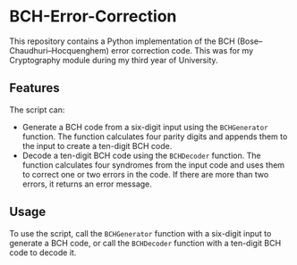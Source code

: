 # BCH-Error-Correction

This repository contains a Python implementation of the BCH (Bose–Chaudhuri–Hocquenghem) error correction code. This was for my Cryptography module during my third year of University.

## Features

The script can:

- Generate a BCH code from a six-digit input using the `BCHGenerator` function. The function calculates four parity digits and appends them to the input to create a ten-digit BCH code.
- Decode a ten-digit BCH code using the `BCHDecoder` function. The function calculates four syndromes from the input code and uses them to correct one or two errors in the code. If there are more than two errors, it returns an error message.

## Usage

To use the script, call the `BCHGenerator` function with a six-digit input to generate a BCH code, or call the `BCHDecoder` function with a ten-digit BCH code to decode it.
